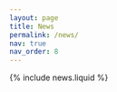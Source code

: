 ```yaml
---
layout: page
title: News
permalink: /news/
nav: true
nav_order: 8
---
```


{% include news.liquid %}
